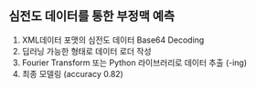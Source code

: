 ## 심전도 데이터를 통한 부정맥 예측

1. XML데이터 포맷의 심전도 데이터 Base64 Decoding
2. 딥러닝 가능한 형태로 데이터 로더 작성
3. Fourier Transform 또는 Python 라이브러리로 데이터 추출 (-ing)
4. 최종 모델링 (accuracy 0.82)

